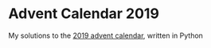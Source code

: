 # Advent Calendar 2019
My solutions to the [2019 advent calendar](https://adventofcode.com/2019/day/5), written in Python
